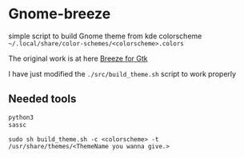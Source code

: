 # Gnome-breeze
simple script to build Gnome theme from kde colorscheme `~/.local/share/color-schemes/<colorscheme>.colors`

The original work is at here [Breeze for Gtk](https://invent.kde.org/plasma/breeze-gtk)

I have just modified the `./src/build_theme.sh` script to work properly

## Needed tools

```bash
python3
sassc
```

`sudo sh build_theme.sh -c <colorscheme> -t /usr/share/themes/<ThemeName you wanna give.>`

